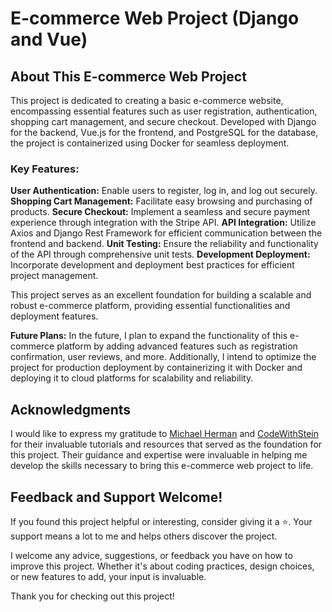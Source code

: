 # E-commerce Web Project (Django and Vue)

## About This E-commerce Web Project

This project is dedicated to creating a basic e-commerce website, encompassing essential features such as user registration, authentication, shopping cart management, and secure checkout. Developed with Django for the backend, Vue.js for the frontend, and PostgreSQL for the database, the project is containerized using Docker for seamless deployment.

### Key Features:

**User Authentication:** Enable users to register, log in, and log out securely.
**Shopping Cart Management:** Facilitate easy browsing and purchasing of products.
**Secure Checkout:** Implement a seamless and secure payment experience through integration with the Stripe API.
**API Integration:** Utilize Axios and Django Rest Framework for efficient communication between the frontend and backend.
**Unit Testing:** Ensure the reliability and functionality of the API through comprehensive unit tests.
**Development Deployment:** Incorporate development and deployment best practices for efficient project management.

This project serves as an excellent foundation for building a scalable and robust e-commerce platform, providing essential functionalities and deployment features.

**Future Plans:**
In the future, I plan to expand the functionality of this e-commerce platform by adding advanced features such as registration confirmation, user reviews, and more. Additionally, I intend to optimize the project for production deployment by containerizing it with Docker and deploying it to cloud platforms for scalability and reliability.


## Acknowledgments

I would like to express my gratitude to [Michael Herman](https://testdriven.io/blog/dockerizing-django-with-postgres-gunicorn-and-nginx/#static-files) and [CodeWithStein](https://www.youtube.com/watch?v=Yg5zkd9nm6w&t=2s) for their invaluable tutorials and resources that served as the foundation for this project. Their guidance and expertise were invaluable in helping me develop the skills necessary to bring this e-commerce web project to life.



## Feedback and Support Welcome!

If you found this project helpful or interesting, consider giving it a ⭐️. Your support means a lot to me and helps others discover the project.

I welcome any advice, suggestions, or feedback you have on how to improve this project. Whether it's about coding practices, design choices, or new features to add, your input is invaluable.

Thank you for checking out this project!
